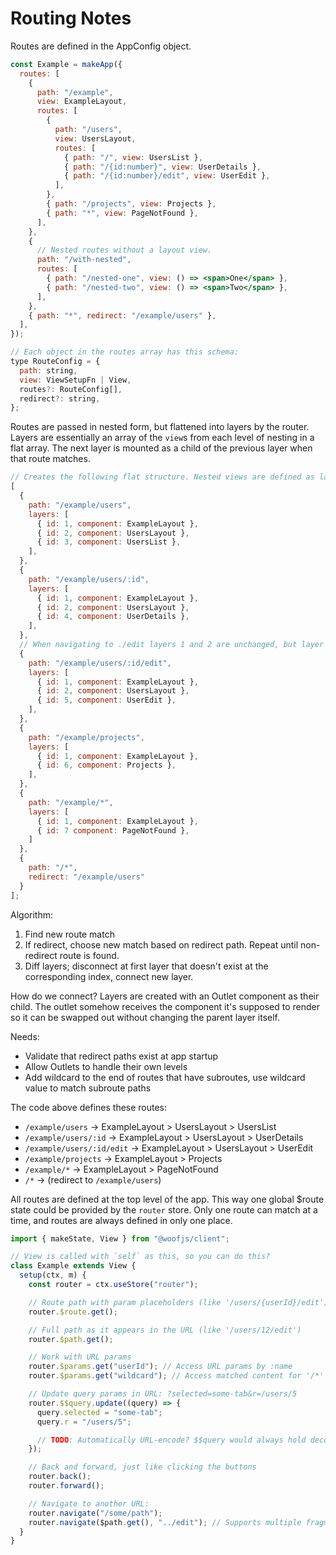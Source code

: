 # Routing Notes

Routes are defined in the AppConfig object.

```jsx
const Example = makeApp({
  routes: [
    {
      path: "/example",
      view: ExampleLayout,
      routes: [
        {
          path: "/users",
          view: UsersLayout,
          routes: [
            { path: "/", view: UsersList },
            { path: "/{id:number}", view: UserDetails },
            { path: "/{id:number}/edit", view: UserEdit },
          ],
        },
        { path: "/projects", view: Projects },
        { path: "*", view: PageNotFound },
      ],
    },
    {
      // Nested routes without a layout view.
      path: "/with-nested",
      routes: [
        { path: "/nested-one", view: () => <span>One</span> },
        { path: "/nested-two", view: () => <span>Two</span> },
      ],
    },
    { path: "*", redirect: "/example/users" },
  ],
});

// Each object in the routes array has this schema:
type RouteConfig = {
  path: string,
  view: ViewSetupFn | View,
  routes?: RouteConfig[],
  redirect?: string,
};
```

Routes are passed in nested form, but flattened into layers by the router. Layers are essentially an array of the `view`s from each level of nesting in a flat array. The next layer is mounted as a child of the previous layer when that route matches.

```js
// Creates the following flat structure. Nested views are defined as layers.
[
  {
    path: "/example/users",
    layers: [
      { id: 1, component: ExampleLayout },
      { id: 2, component: UsersLayout },
      { id: 3, component: UsersList },
    ],
  },
  {
    path: "/example/users/:id",
    layers: [
      { id: 1, component: ExampleLayout },
      { id: 2, component: UsersLayout },
      { id: 4, component: UserDetails },
    ],
  },
  // When navigating to ./edit layers 1 and 2 are unchanged, but layer 4 gets disconnected and layer 5 gets connected.
  {
    path: "/example/users/:id/edit",
    layers: [
      { id: 1, component: ExampleLayout },
      { id: 2, component: UsersLayout },
      { id: 5, component: UserEdit },
    ],
  },
  {
    path: "/example/projects",
    layers: [
      { id: 1, component: ExampleLayout },
      { id: 6, component: Projects },
    ],
  },
  {
    path: "/example/*",
    layers: [
      { id: 1, component: ExampleLayout },
      { id: 7 component: PageNotFound },
    ]
  },
  {
    path: "/*",
    redirect: "/example/users"
  }
];
```

Algorithm:

1. Find new route match
2. If redirect, choose new match based on redirect path. Repeat until non-redirect route is found.
3. Diff layers; disconnect at first layer that doesn't exist at the corresponding index, connect new layer.

How do we connect? Layers are created with an Outlet component as their child. The outlet somehow receives the component it's supposed to render so it can be swapped out without changing the parent layer itself.

Needs:

- Validate that redirect paths exist at app startup
- Allow Outlets to handle their own levels
- Add wildcard to the end of routes that have subroutes, use wildcard value to match subroute paths

The code above defines these routes:

- `/example/users` -> ExampleLayout > UsersLayout > UsersList
- `/example/users/:id` -> ExampleLayout > UsersLayout > UserDetails
- `/example/users/:id/edit` -> ExampleLayout > UsersLayout > UserEdit
- `/example/projects` -> ExampleLayout > Projects
- `/example/*` -> ExampleLayout > PageNotFound
- `/*` -> (redirect to `/example/users`)

All routes are defined at the top level of the app. This way one global $route state could be provided by the `router` store. Only one route can match at a time, and routes are always defined in only one place.

```ts
import { makeState, View } from "@woofjs/client";

// View is called with `self` as this, so you can do this?
class Example extends View {
  setup(ctx, m) {
    const router = ctx.useStore("router");

    // Route path with param placeholders (like '/users/{userId}/edit')
    router.$route.get();

    // Full path as it appears in the URL (like '/users/12/edit')
    router.$path.get();

    // Work with URL params
    router.$params.get("userId"); // Access URL params by :name
    router.$params.get("wildcard"); // Access matched content for '/*' fragment of route

    // Update query params in URL: ?selected=some-tab&r=/users/5
    router.$$query.update((query) => {
      query.selected = "some-tab";
      query.r = "/users/5";

      // TODO: Automatically URL-encode? $$query would always hold decoded versions.
    });

    // Back and forward, just like clicking the buttons
    router.back();
    router.forward();

    // Navigate to another URL:
    router.navigate("/some/path");
    router.navigate($path.get(), "../edit"); // Supports multiple fragments with relative paths
  }
}
```
